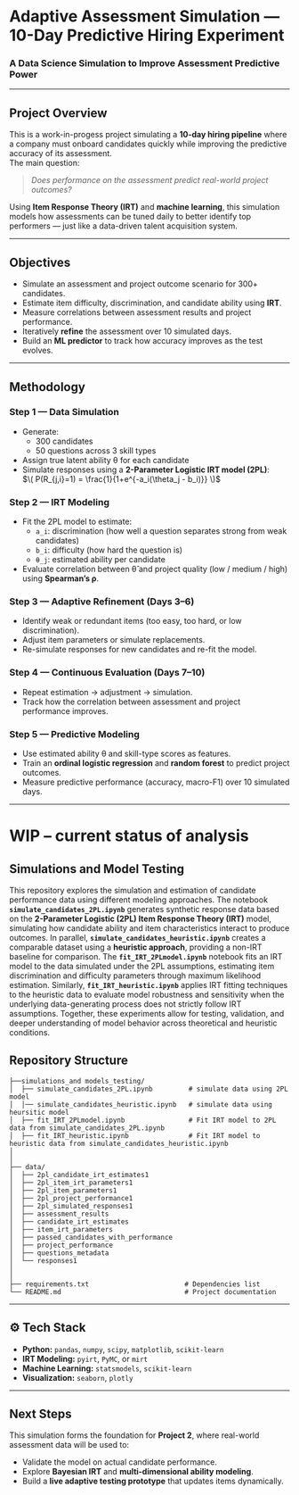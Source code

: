# Adaptive Assessment Simulation — 10-Day Predictive Hiring Experiment

### A Data Science Simulation to Improve Assessment Predictive Power

---

## Project Overview

This is a work-in-progess project simulating a **10-day hiring pipeline** where a company must onboard candidates quickly while improving the predictive accuracy of its assessment.  
The main question:  
> _Does performance on the assessment predict real-world project outcomes?_

Using **Item Response Theory (IRT)** and **machine learning**, this simulation models how assessments can be tuned daily to better identify top performers — just like a data-driven talent acquisition system.

---

## Objectives

- Simulate an assessment and project outcome scenario for 300+ candidates.
- Estimate item difficulty, discrimination, and candidate ability using **IRT**.
- Measure correlations between assessment results and project performance.
- Iteratively **refine** the assessment over 10 simulated days.
- Build an **ML predictor** to track how accuracy improves as the test evolves.

---

## Methodology

### Step 1 — Data Simulation
- Generate:
  - 300 candidates
  - 50 questions across 3 skill types  
- Assign true latent ability θ for each candidate  
- Simulate responses using a **2-Parameter Logistic IRT model (2PL)**:  
  $\( P(R_{j,i}=1) = \frac{1}{1+e^{-a_i(\theta_j - b_i)}} \)$

### Step 2 — IRT Modeling
- Fit the 2PL model to estimate:
  - `a_i`: discrimination (how well a question separates strong from weak candidates)
  - `b_i`: difficulty (how hard the question is)
  - `θ_j`: estimated ability per candidate  
- Evaluate correlation between θ̂ and project quality (low / medium / high) using **Spearman’s ρ**.

### Step 3 — Adaptive Refinement (Days 3–6)
- Identify weak or redundant items (too easy, too hard, or low discrimination).
- Adjust item parameters or simulate replacements.
- Re-simulate responses for new candidates and re-fit the model.

### Step 4 — Continuous Evaluation (Days 7–10)
- Repeat estimation → adjustment → simulation.
- Track how the correlation between assessment and project performance improves.

### Step 5 — Predictive Modeling
- Use estimated ability θ and skill-type scores as features.
- Train an **ordinal logistic regression** and **random forest** to predict project outcomes.
- Measure predictive performance (accuracy, macro-F1) over 10 simulated days.

---

# WIP – current status of analysis

## Simulations and Model Testing

This repository explores the simulation and estimation of candidate performance data using different modeling approaches. The notebook **`simulate_candidates_2PL.ipynb`** generates synthetic response data based on the **2-Parameter Logistic (2PL) Item Response Theory (IRT)** model, simulating how candidate ability and item characteristics interact to produce outcomes. In parallel, **`simulate_candidates_heuristic.ipynb`** creates a comparable dataset using a **heuristic approach**, providing a non-IRT baseline for comparison. The **`fit_IRT_2PLmodel.ipynb`** notebook fits an IRT model to the data simulated under the 2PL assumptions, estimating item discrimination and difficulty parameters through maximum likelihood estimation. Similarly, **`fit_IRT_heuristic.ipynb`** applies IRT fitting techniques to the heuristic data to evaluate model robustness and sensitivity when the underlying data-generating process does not strictly follow IRT assumptions. Together, these experiments allow for testing, validation, and deeper understanding of model behavior across theoretical and heuristic conditions.


## Repository Structure

```text
├──simulations_and models_testing/
│  ├── simulate_candidates_2PL.ipynb         # simulate data using 2PL model
│  │── simulate_candidates_heuristic.ipynb   # simulate data using heursitic model
│  ├── fit_IRT_2PLmodel.ipynb                # Fit IRT model to 2PL data from simulate_candidates_2PL.ipynb 
│  ├── fit_IRT_heuristic.ipynb               # Fit IRT model to heuristic data from simulate_candidates_heuristic.ipynb
│
│
├── data/ 
│  ├── 2pl_candidate_irt_estimates1
│  ├── 2pl_item_irt_parameters1
│  ├── 2pl_item_parameters1
│  ├── 2pl_project_performance1
│  ├── 2pl_simulated_responses1
│  ├── assessment_results
│  ├── candidate_irt_estimates
│  ├── item_irt_parameters
│  ├── passed_candidates_with_performance
│  ├── project_performance
│  ├── questions_metadata
│  └── responses1
│
│
├── requirements.txt                        # Dependencies list
└── README.md                               # Project documentation

```

---

## ⚙️ Tech Stack

- **Python:** `pandas`, `numpy`, `scipy`, `matplotlib`, `scikit-learn`
- **IRT Modeling:** `pyirt`, `PyMC`, or `mirt`
- **Machine Learning:** `statsmodels`, `scikit-learn`
- **Visualization:** `seaborn`, `plotly`

---

## Next Steps

This simulation forms the foundation for **Project 2**, where real-world assessment data will be used to:
- Validate the model on actual candidate performance.
- Explore **Bayesian IRT** and **multi-dimensional ability modeling**.
- Build a **live adaptive testing prototype** that updates items dynamically.


